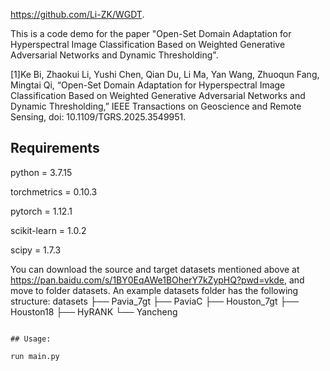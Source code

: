 https://github.com/Li-ZK/WGDT.

This is a code demo for the paper "Open-Set Domain Adaptation for Hyperspectral Image Classification Based on Weighted Generative Adversarial Networks and Dynamic Thresholding".

[1]Ke Bi, Zhaokui Li, Yushi Chen, Qian Du, Li Ma, Yan Wang, Zhuoqun Fang, Mingtai Qi, “Open-Set Domain Adaptation for Hyperspectral Image Classification Based on Weighted Generative Adversarial Networks and Dynamic Thresholding,” IEEE Transactions on Geoscience and Remote Sensing, doi: 10.1109/TGRS.2025.3549951.

## Requirements

python = 3.7.15

torchmetrics = 0.10.3

pytorch = 1.12.1

scikit-learn = 1.0.2

scipy = 1.7.3

You can download the source and target datasets mentioned above at  https://pan.baidu.com/s/1BY0EqAWe1BOherY7kZypHQ?pwd=vkde, and move to folder datasets. 
An example datasets folder has the following structure:
datasets
├── Pavia_7gt
├── PaviaC
├── Houston_7gt
├── Houston18
├── HyRANK
└── Yancheng
```

## Usage:

run main.py
